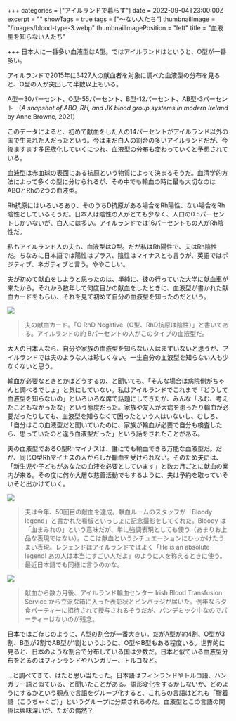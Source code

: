 +++
categories = ["アイルランドで暮らす"]
date = 2022-09-04T23:00:00Z
excerpt = ""
showTags = true
tags = ["～ない人たち"]
thumbnailImage = "/images/blood-type-3.webp"
thumbnailImagePosition = "left"
title = "血液型を知らない人たち"

+++
日本人に一番多い血液型はA型。ではアイルランドはというと、O型が一番多い。

<!--more-->

アイルランドで2015年に3427人の献血者を対象に調べた血液型の分布を見ると、O型の人が突出して半数以上もいる。

A型ー30パーセント、O型-55パーセント、B型-12パーセント、AB型-3パーセント 
（_A snapshot of ABO, RH, and JK blood group systems in modern Ireland_ by Anne Browne, 2021）

このデータによると、初めて献血をした人の14パーセントがアイルランド以外の国で生まれた人だったという。今はまだ白人の割合の多いアイルランドだが、今後ますます多民族化していくにつれ、血液型の分布も変わっていくと予想されている。

血液型は赤血球の表面にある抗原という物質によって決まるそうだ。血清学的方法によって多くの型に分けられるが、その中でも輸血の時に最も大切なのはABOとRhの2つの血液型。

Rh抗原にはいろいろあり、そのうちD抗原がある場合をRh陽性、ない場合をRh陰性としているそうだ。日本人は陰性の人がとても少なく、人口の0.5パーセントしかいないが、白人には多い。アイルランドでは16パーセントもの人がRh陰性だ。

私もアイルランド人の夫も、血液型はO型。だが私はRh陽性で、夫はRh陰性だ。ちなみに日本語では陽性はプラス、陰性はマイナスとも言うが、英語ではポジティブ、ネガティブと言う。ややこしい。

夫が初めて献血をしようと思ったのは、単純に、彼の行っていた大学に献血車が来たから。それから数年して何度目かの献血をしたときに、血液型が書かれた献血カードをもらい、それを見て初めて自分の血液型を知ったのだという。

![](/images/blood-type-3.webp)

> 夫の献血カード。「O RhD Negative（O型、RhD抗原は陰性）」と書いてある。アイルランドの約 8パーセントの人がこのタイプの血液型だ。

大人の日本人なら、自分や家族の血液型を知らない人はまずいないと思うが、アイルランドでは夫のような人は珍しくない。一生自分の血液型を知らない人も少なくないと思う。

輸血が必要なときとかはどうするの、と聞いても、「そんな場合は病院側がちゃんと調べるでしょ」と気にしていない。私はアイルランドでこれまで「どうして血液型を知らないの」といろいろな席で話題にしてきたが、みんな「ふむ、考えたこともなかったな」という態度だった。家族や友人が大病を患ったり輸血が必要だったりしても、血液型を知らなくて困ったという人はいないし、むしろ、「自分はこの血液型だと聞いていたのに、家族が輸血が必要で自分も検査したら、思っていたのと違う血液型だった」という話をされたことがある。

夫の血液型であるO型Rhマイナスは、誰にでも輸血できる万能な血液型だ。だが、同じO型Rhマイナスの人からしか輸血を受けられない。そのため夫には、「新生児や子どもがあなたの血液を必要としています」と数カ月ごとに献血の案内が来る。その度に何か大層な慈善活動でもするように、夫は予約を取っていそいそと出かけていく。

![](/images/blood-type-2.webp)

> 夫は今年、50回目の献血を達成。献血ルームのスタッフが「Bloody legend」と書かれた看板といっしょに記念撮影をしてくれた。Bloody は「血まみれの」という意味だが、単に強調表現としても使う（あまりお上品な表現ではない）。ここは献血というシチュエーションにひっかけたうまい表現。レジェンドはアイルランドではよく「He is an absolute legend! あの人は本当にすごい人だよ」のように人を称えるときに使う。最近日本語でも同様に言うのかな。

![](/images/blood-type-1.webp)

> 献血から数カ月後、アイルランド輸血センター Irish Blood Transfusion Service から立派な箱に入った表彰状とピンバッジが届いた。例年なら夕食パーティーに招待されて授与されるそうだが、パンデミック中なのでパーティーはないのが残念。

日本ではご存じのように、A型の割合が一番大きい。だがA型が約4割、O型が3割、B型が2割でAB型が1割というように、O型やB型もある程度いる。世界的に見ると、日本のような割合で分布している国は少数だ。日本と似ている血液型分布をとるのはフィンランドやハンガリー、トルコなど。

…と調べてきて、はたと思い当たった。日本語はフィンランドやトルコ語、ハンガリー語と似ている、と聞いたことがある。語形変化をするかしないか、どのようにするかという観点で言語をグループ化すると、これらの言語はどれも「膠着語（こうちゃくご）」というグループに分類されるのだ。血液型とこの言語の関係は興味深いが、ただの偶然？